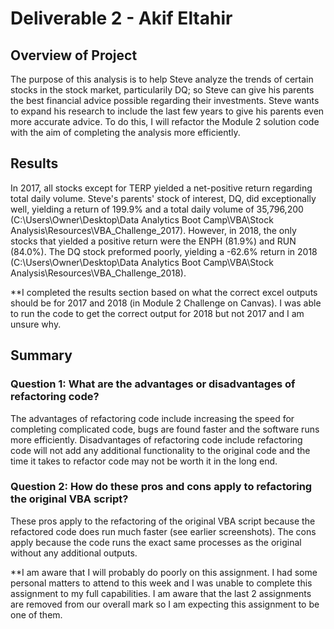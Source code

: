 # Deliverable 2 - Akif Eltahir

## Overview of Project

The purpose of this analysis is to help Steve analyze the trends of certain stocks in the stock market, particularily DQ; so Steve can give his parents the best financial advice possible regarding their investments. Steve wants to expand his research to include the last few years to give his parents even more accurate advice. To do this, I will refactor the Module 2 solution code with the aim of completing the analysis more efficiently.

## Results

In 2017, all stocks except for TERP yielded a net-positive return regarding total daily volume. Steve's parents' stock of interest, DQ, did exceptionally well, yielding a return of 199.9% and a total daily volume of 35,796,200 (C:\Users\Owner\Desktop\Data Analytics Boot Camp\VBA\Stock Analysis\Resources\VBA_Challenge_2017). However, in 2018, the only stocks that yielded a positive return were the ENPH (81.9%) and RUN (84.0%). The DQ stock preformed poorly, yielding a -62.6% return in 2018 (C:\Users\Owner\Desktop\Data Analytics Boot Camp\VBA\Stock Analysis\Resources\VBA_Challenge_2018).

**I completed the results section based on what the correct excel outputs should be for 2017 and 2018 (in Module 2 Challenge on Canvas). I was able to run the code to get the correct output for 2018 but not 2017 and I am unsure why.

## Summary

### Question 1: What are the advantages or disadvantages of refactoring code?
The advantages of refactoring code include increasing the speed for completing complicated code, bugs are found faster and the software runs more efficiently. Disadvantages of refactoring code include refactoring code will not add any additional functionality to the original code and the time it takes to refactor code may not be worth it in the long end.

### Question 2: How do these pros and cons apply to refactoring the original VBA script?
These pros apply to the refactoring of the original VBA script because the refactored code does run much faster (see earlier screenshots). The cons apply because the code runs the exact same processes as the original without any additional outputs.

**I am aware that I will probably do poorly on this assignment. I had some personal matters to attend to this week and I was unable to complete this assignment to my full capabilities. I am aware that the last 2 assignments are removed from our overall mark so I am expecting this assignment to be one of them.


